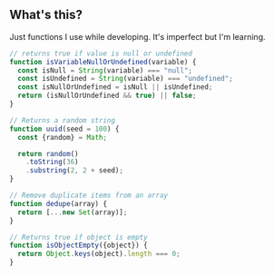 ## What's this?

Just functions I use while developing. It's imperfect but I'm learning.

```javascript
// returns true if value is null or undefined
function isVariableNullOrUndefined(variable) {
  const isNull = String(variable) === "null";
  const isUndefined = String(variable) === "undefined";
  const isNullOrUndefined = isNull || isUndefined;
  return (isNullOrUndefined && true) || false;
}
```

```javascript
// Returns a random string
function uuid(seed = 100) {
  const {random} = Math;

  return random()
    .toString(36)
    .substring(2, 2 + seed);
}
```

```javascript
// Remove duplicate items from an array
function dedupe(array) {
  return [...new Set(array)];
}
```

```js
// Returns true if object is empty
function isObjectEmpty({object}) {
  return Object.keys(object).length === 0;
}
```
